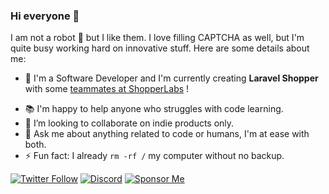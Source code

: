 ### Hi everyone 👋

I am not a robot 🤖 but I like them. I love filling CAPTCHA as well, but I'm quite busy working hard on innovative stuff.
Here are some details about me:

- 🧠 I'm a Software Developer and I'm currently creating **Laravel Shopper** with some [teammates at ShopperLabs](https://github.com/shopperlabs) !
<!-- <> - 🧠 I’m currently working on computer vision & cognitive science applied to artificial intelligence. -->
- 📚 I'm happy to help anyone who struggles with code learning.
- 👯 I’m looking to collaborate on indie products only.
- 💬 Ask me about anything related to code or humans, I'm at ease with both.
- ⚡ Fun fact: I already `rm -rf /` my computer without no backup.

[![Twitter Follow](https://img.shields.io/twitter/follow/jvq_txt?color=%231DA1F2&label=Follow%20me&logo=Twitter&style=for-the-badge)](https://twitter.com/jvq_txt)
[![Discord](https://img.shields.io/discord/268838260153909249?label=Chat&logo=Discord&style=for-the-badge)](https://discord.gg/6NnHbXq)
[![Sponsor Me](https://img.shields.io/static/v1?label=Sponsor%20Sense&message=%E2%9D%A4&logo=GitHub)](https://github.com/sponsors/sense)

<!--
**Sense/sense** is a ✨ _special_ ✨ repository because its `README.md` (this file) appears on your GitHub profile.

Here are some ideas to get you started:

- 🔭 I’m currently working on ...
- 🌱 I’m currently learning ...
- 👯 I’m looking to collaborate on ...
- 🤔 I’m looking for help with ...
- 💬 Ask me about ...
- 📫 How to reach me: ...
- 😄 Pronouns: ...
- ⚡ Fun fact: ...
-->
